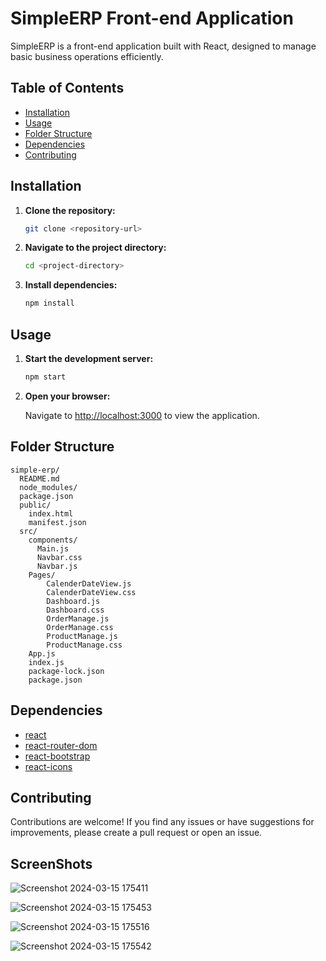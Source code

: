 
# SimpleERP Front-end Application

SimpleERP is a front-end application built with React, designed to manage basic business operations efficiently.

## Table of Contents

- [Installation](#installation)
- [Usage](#usage)
- [Folder Structure](#folder-structure)
- [Dependencies](#dependencies)
- [Contributing](#contributing)


## Installation

1. **Clone the repository:**

   ```bash
   git clone <repository-url>
   ```

2. **Navigate to the project directory:**

   ```bash
   cd <project-directory>
   ```

3. **Install dependencies:**

   ```bash
   npm install
   ```

## Usage

1. **Start the development server:**

   ```bash
   npm start
   ```

2. **Open your browser:**

   Navigate to [http://localhost:3000](http://localhost:3000) to view the application.

## Folder Structure

```
simple-erp/
  README.md
  node_modules/
  package.json
  public/
    index.html
    manifest.json
  src/
    components/
      Main.js
      Navbar.css
      Navbar.js
    Pages/
        CalenderDateView.js
        CalenderDateView.css
        Dashboard.js
        Dashboard.css
        OrderManage.js
        OrderManage.css
        ProductManage.js
        ProductManage.css
    App.js
    index.js
    package-lock.json
    package.json
```

## Dependencies

- [react](https://reactjs.org/)
- [react-router-dom](https://reactrouter.com/)
- [react-bootstrap](https://react-bootstrap.netlify.app/)
- [react-icons](https://react-icons.github.io/react-icons/)

## Contributing

Contributions are welcome! If you find any issues or have suggestions for improvements, please create a pull request or open an issue.


## **ScreenShots**

![Screenshot 2024-03-15 175411](https://github.com/mamatapatil14/Entnt/assets/104715242/759a3f47-8aaa-4dff-b6d1-ea95e7001428)

![Screenshot 2024-03-15 175453](https://github.com/mamatapatil14/Entnt/assets/104715242/1e1f21b5-66a9-47a8-8537-90556eb5e36a)

![Screenshot 2024-03-15 175516](https://github.com/mamatapatil14/Entnt/assets/104715242/fdfda2a0-22f4-4f64-b8bd-41544a2f203e)

![Screenshot 2024-03-15 175542](https://github.com/mamatapatil14/Entnt/assets/104715242/5c52abcf-0701-42d9-a9de-4c1fc2fb5cca)



